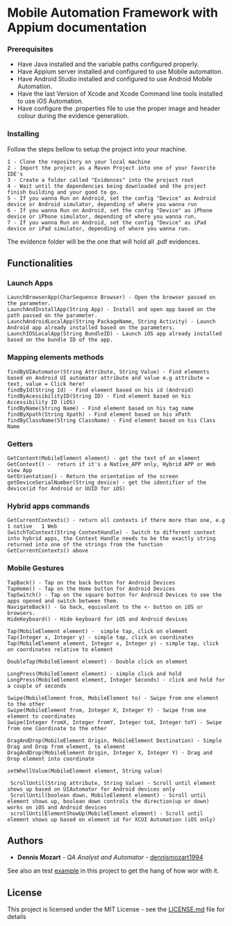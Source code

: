 # Mobile Automation Framework with Appium documentation

### Prerequisites

* Have Java installed and the variable paths configured properly.
* Have Appium server installed and configured to use Mobile automation.
* Have Android Studio installed and configured to use Android Mobile Automation.
* Have the last Version of Xcode and Xcode Command line tools installed to use iOS Automation.
* Have configure the .properties file to use the proper image and header colour during the evidence generation.

### Installing

Follow the steps bellow to setup the project into your machine.
```
1 - Clone the repository on your local machine
2 - Import the project as a Maven Project into one of your favorite IDE's
3 - Create a folder called "Evidences" into the project root
4 - Wait until the dependencies being downloaded and the project finish building and your good to go.
5 - If you wanna Run on Android, set the config "Device" as Android device or Android simulator, depending of where you wanna run
6 - If you wanna Run on Android, set the config "Device" as iPhone device or iPhone simulator, depending of where you wanna run.
7 - If you wanna Run on Android, set the config "Device" as iPad device or iPad simulator, depending of where you wanna run.
```

The evidence folder will be the one that will hold all .pdf evidences.

## Functionalities
### Launch Apps
```
LaunchBrowserApp(CharSequence Browser) - Open the browser passed on the parameter.
LaunchAndInstallApp(String App) - Install and open app based on the path passed on the parameter.
LaunchAndroidLocalApp(String PackageName, String Activity) - Launch Android app already installed based on the parameters.
LaunchIOSLocalApp(String BundleID) - Launch iOS app already installed based on the bundle ID of the app.
```
### Mapping elements methods
```
findByUIAutomator(String Attribute, String Value) - Find elements based on Android UI automator attribute and value e.g attribute = text, value = Click here!
findById(String Id) - Find element based on his id (Android)
findByAcessibilityID(String ID) - Find element based on his Accessibility ID (iOS)
findByName(String Name) - Find element based on his tag name
findByXpath(String Xpath) - Find element based on his xPath
findByClassName(String ClassName) - Find element based on his Class Name
```
### Getters
```
GetContent(MobileElement element) - get the text of an element
GetContext() -  return if it's a Native_APP only, Hybrid APP or Web view App
GetOrientation() - Return the orientation of the screen
getDeviceSerialNumber(String device) - get the identifier of the device(id for Android or UUID for iOS)
```
### Hybrid apps commands
```
GetCurrentContexts() - return all contexts if there more than one, e.g 1 native   1 Web
SwitchToContext(String ContextHandle) - Switch to different context into hybrid apps, the Context Handle needs to be the exactly string returned into one of the strings from the function GetCurrentContexts() above
```

### Mobile Gestures
```
TapBack() - Tap on the back button for Android Devices
TapHome() - Tap on the Home button for Android Devices
TapSwitch() - Tap on the square button for Android Devices to see the apps opened and switch between them.
NavigateBack() - Go back, equivalent to the <- button on iOS or browsers.
HideKeyboard() - Hide keyboard for iOS and Android devices

Tap(MobileElement element) -  simple tap, click on element
Tap(Integer x, Integer y) - simple tap, click on coordinates
Tap(MobileElement element, Integer x, Integer y) - simple tap, click on coordinates relative to element

DoubleTap(MobileElement element) - Double click on element

LongPress(MobileElement element) - simple click and hold
LongPress(MobileElement element, Integer Seconds) - click and hold for a couple of seconds

Swipe(MobileElement from, MobileElement to) - Swipe from one element to the other
Swipe(MobileElement from, Integer X, Integer Y) - Swipe from one element to coordinates
Swipe(Integer fromX, Integer fromY, Integer toX, Integer toY) - Swipe from one Coordinate to the other

DragAndDrop(MobileElement Origin, MobileElement Destination) - Simple Drag and Drop from element, to element
DragAndDrop(MobileElement Origin, Integer X, Integer Y) - Drag and Drop element into coordinate

setWhellValue(MobileElement element, String value)

 ScrollUntil(String attribute, String Value) - Scroll until element shows up based on UIAutomator for Android devices only
 ScrollUntil(boolean down, MobileElement element) - Scroll until element shows up, boolean down controls the direction(up or down) works on iOS and Android devices
 scrollUntilElementShowUp(MobileElement element) - Scroll until element shows up based on element id for XCUI Automation (iOS only)
```

## Authors

* **Dennis Mozart** - *QA Analyst and Automator* - [dennismozart1994](https://github.com/dennismozart1994)

See also an test [example](https://github.com/dennismozart1994/framework.java/blob/master/src/test/java/testScenarios/MobileiOSExample.java) in this project to get the hang of how wor with it.

## License

This project is licensed under the MIT License - see the [LICENSE.md](LICENSE.md) file for details
